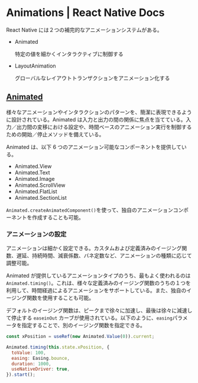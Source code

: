 # Animations | React Native Docs

React Native には２つの補完的なアニメーションシステムがある。

- Animated

  特定の値を細かくインタラクティブに制御する

- LayoutAnimation

  グローバルなレイアウトトランザクションをアニメーション化する

## [Animated](https://reactnative.dev/docs/animations#animated-api)

様々なアニメーションやインタラクションのパターンを、簡潔に表現できるように設計されている。Animated は入力と出力の間の関係に焦点を当てている。入力／出力間の変移における設定や、時間ベースのアニメーション実行を制御するための開始／停止メソッドを備えている。

Animated は、以下 6 つのアニメーション可能なコンポーネントを提供している。

- Animated.View
- Animated.Text
- Animated.Image
- Animated.ScrollView
- Animated.FlatList
- Animated.SectionList

`Animated.createAnimatedComponent()`を使って、独自のアニメーションコンポーネントを作成することも可能。

### アニメーションの設定

アニメーションは細かく設定できる。カスタムおよび定義済みのイージング関数、遅延、持続時間、減衰係数、バネ定数など、アニメーションの種類に応じて調整可能。

Animated が提供しているアニメーションタイプのうち、最もよく使われるのは`Animated.timing()`。これは、様々な定義済みのイージング関数のうちの１つを利用して、時間経過によるアニメーションをサポートしている。また、独自のイージング関数を使用することも可能。

デフォルトのイージング関数は、ピークまで徐々に加速し、最後は徐々に減速して停止する `easeinOut` カーブが使用されている。以下のように、`easing`パラメータを指定することで、別のイージング関数を指定できる。

```js
const xPosition = useRef(new Animated.Value(0)).current;

Animated.timing(this.state.xPosition, {
  toValue: 100,
  easing: Easing.bounce,
  duration: 1000,
  useNativeDriver: true,
}).start();
```
